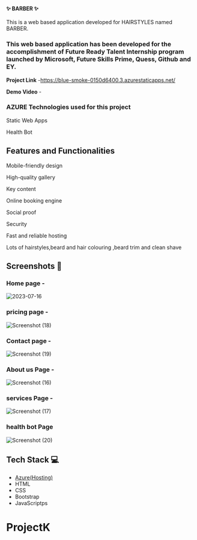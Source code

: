 #### ✨ BARBER  ✨

This is a web based application developed for HAIRSTYLES named BARBER.

### This web based  application has been developed for the accomplishment of Future Ready Talent Internship program launched by Microsoft, Future Skills Prime, Quess, Github and EY.


**Project Link** -https://blue-smoke-0150d6400.3.azurestaticapps.net/


**Demo Video** -  

### AZURE Technologies used for this project
Static Web Apps

Health Bot

## Features and Functionalities 
Mobile-friendly design

High-quality gallery

Key content

Online booking engine

Social proof

Security

Fast and reliable hosting

Lots of hairstyles,beard and hair colouring ,beard trim and clean shave


## Screenshots 📸

### Home page -
![2023-07-16](https://github.com/srinivas7489/ProjectK/assets/115947256/5a2ef05e-6130-4c32-83f0-e362bd015910)
  
### pricing page -
![Screenshot (18)](https://github.com/srinivas7489/ProjectK/assets/115947256/02cd93df-9207-466e-8d20-07c06250d7a6)

### Contact page -
![Screenshot (19)](https://github.com/srinivas7489/ProjectK/assets/115947256/1501f235-4fed-4280-baff-3622486f2807)

### About us Page -
![Screenshot (16)](https://github.com/srinivas7489/ProjectK/assets/115947256/6965b344-293e-4f63-91ba-21c6f85bc472)

### services Page -
![Screenshot (17)](https://github.com/srinivas7489/ProjectK/assets/115947256/d67de797-17c8-4d71-a218-9122d8fcfe67)

### health bot Page
![Screenshot (20)](https://github.com/srinivas7489/ProjectK/assets/115947256/ca2daebe-674a-4a78-84f5-f87877a2bf50)
 


## Tech Stack 💻

- [Azure(Hosting)](https://azure.microsoft.com/en-in/features/azure-portal/)
- HTML
- CSS
- Bootstrap
- JavaScriptps
# ProjectK
